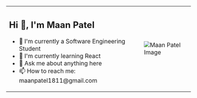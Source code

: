 <table>
  <tr>
    <td>
      <h2>Hi 👋, I'm Maan Patel</h2>
      <ul>
        <li>🔭 I'm currently a Software Engineering Student</li>
        <li>🌱 I'm currently learning React</li>
        <li>💬 Ask me about anything here</li>
        <li>📫 How to reach me: maanpatel1811@gmail.com</li>
      </ul>
    <td>
      <img src="https://github.com/maanp03/maanp03/assets/99618820/a28ab2f0-a053-448c-816a-2fc1360dafbf" alt="Maan Patel Image" style="max-width:100%;">
    </td>
    </td>
 
  </tr>
</table>


                                                                                  




